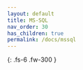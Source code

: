 ```yaml
---
layout: default
title: MS-SQL
nav_order: 30
has_children: true
permalink: /docs/mssql
---
```


{: .fs-6 .fw-300 }
